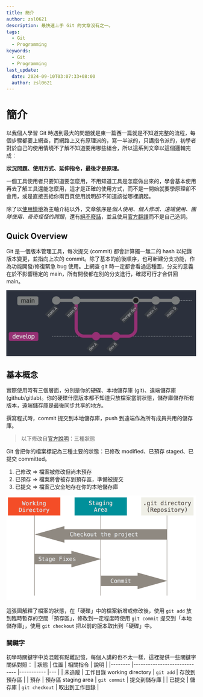 ```yaml
---
title: 簡介
author: zsl0621
description: 最快速上手 Git 的文章沒有之一。
tags:
  - Git
  - Programming
keywords:
  - Git
  - Programming
last_update:
  date: 2024-09-10T03:07:33+08:00
  author: zsl0621
---
```


# 簡介

以我個人學習 Git 時遇到最大的問題就是東一篇西一篇就是不知道完整的流程，每個步驟都要上網查，而網路上又有原理派的，寫一半派的，只講指令派的，初學者對於自己的使用情境不了解不知道要用哪些組合，所以這系列文章以這個邏輯完成：

**狀況問題、使用方式、延伸指令，最後才是原理。**

一個工具使用者只要知道要怎麼用，不用知道工具是怎麼做出來的，學會基本使用再去了解工具還能怎麼用，這才是正確的使用方式，而不是一開始就要學原理卻不會用，或是直接丟給你兩百頁使用說明卻不知道該從哪裡讀起。

除了以<u>使用情境</u>為主軸介紹以外，文章依序是*個人使用、個人修改、遠端使用、團隊使用、奇奇怪怪的問題*，還有<u>絕不廢話</u>，並且使用[官方翻譯](https://git-scm.com/book/zh/v2)而不是自己造詞。

## Quick Overview
Git 是一個版本管理工具，每次提交 (commit) 都會計算獨一無二的 hash 以紀錄版本變更，並指向上次的 commit。除了基本的前後順序，也可新建分支功能，作為功能開發/修復緊急 bug 使用。上網查 git 時一定都會看過這種圖，分支的意義在於不影響穩定的 main，所有開發都在別的分支進行，確認可行才合併回 main。

![Git branch](branch.webp "Git branch")

## 基本概念
實際使用時有三個層面，分別是你的硬碟、本地儲存庫 (git)、遠端儲存庫 (github/gitlab)。你的硬碟什麼版本都不知道只放檔案當前狀態，儲存庫儲存所有版本，遠端儲存庫是最後同步共享的地方。

撰寫程式時，commit 提交到本地儲存庫，push 到遠端作為所有成員共用的儲存庫。

> 以下修改自[官方說明](https://git-scm.com/book/zh-tw/v2/%E9%96%8B%E5%A7%8B-Git-%E5%9F%BA%E7%A4%8E%E8%A6%81%E9%BB%9E)：三種狀態   

Git 會把你的檔案標記為三種主要的狀態：已修改 modified、已預存 staged、已提交  committed。 
1. 己修改 => 檔案被修改但尚未預存
2. 已預存 => 檔案將會被存到預存區，準備被提交
3. 已提交 => 檔案己安全地存在你的本地儲存庫

![Git 檔案狀態](areas.png "Git 檔案狀態")

這張圖解釋了檔案的狀態，在「硬碟」中的檔案新增或修改後，使用 `git add` 放到臨時暫存的空間「預存區」，修改到一定程度時使用 `git commit` 提交到「本地儲存庫」，使用 `git checkout` 把以前的版本取出到「硬碟」中。



### 關鍵字
初學時關鍵字中英混雜有點難記憶，每個人講的也不太一樣，這裡提供一些關鍵字關係對照：
| 狀態 	| 位置                         	| 相關指令 	|   說明    |
|--------	|-----------------------------	|-----------	|---	|
| 未追蹤 	| 工作目錄 working directory 	| `git add` 	| 存放到預存區  	|
| 預存   	| 預存區 staging area      	| `git commit` 	| 提交到儲存庫	|
| 已提交 	| 儲存庫                   	  | `git checkout` | 取出到工作目錄	|